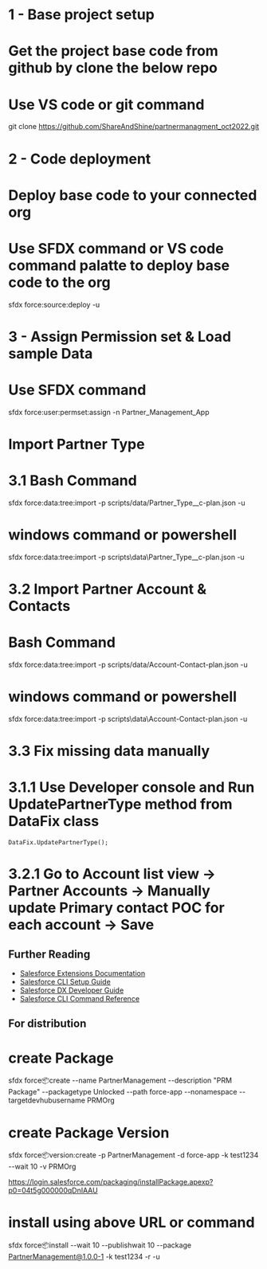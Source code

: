 # 1 - Base project setup
# Get the project base code from github by clone the below repo
# Use VS code or git command 
git clone https://github.com/ShareAndShine/partnermanagment_oct2022.git

# 2 - Code deployment
# Deploy base code to your connected org
# Use SFDX command or VS code command palatte to deploy base code to the org
sfdx force:source:deploy -u <ReplaceWothOrgAliasName>

# 3 - Assign Permission set & Load sample Data
# Use SFDX command
sfdx force:user:permset:assign -n Partner_Management_App


# Import Partner Type 

# 3.1 Bash Command
sfdx force:data:tree:import -p scripts/data/Partner_Type__c-plan.json -u <ReplaceWithOrgAliasName>
# windows command or powershell
sfdx force:data:tree:import -p scripts\data\Partner_Type__c-plan.json -u <ReplaceWithOrgAliasName>

# 3.2 Import Partner Account & Contacts

# Bash Command
sfdx force:data:tree:import -p scripts/data/Account-Contact-plan.json -u <ReplaceWithOrgAliasName>

# windows command or powershell
sfdx force:data:tree:import -p scripts\data\Account-Contact-plan.json -u <ReplaceWithOrgAliasName>


# 3.3 Fix missing data manually
#   3.1.1 Use Developer console and Run UpdatePartnerType method from DataFix class
    DataFix.UpdatePartnerType();

#   3.2.1 Go to Account list view -> Partner Accounts -> Manually update Primary contact POC for each account -> Save


## Further Reading
- [Salesforce Extensions Documentation](https://developer.salesforce.com/tools/vscode/)
- [Salesforce CLI Setup Guide](https://developer.salesforce.com/docs/atlas.en-us.sfdx_setup.meta/sfdx_setup/sfdx_setup_intro.htm)
- [Salesforce DX Developer Guide](https://developer.salesforce.com/docs/atlas.en-us.sfdx_dev.meta/sfdx_dev/sfdx_dev_intro.htm)
- [Salesforce CLI Command Reference](https://developer.salesforce.com/docs/atlas.en-us.sfdx_cli_reference.meta/sfdx_cli_reference/cli_reference.htm)

## For distribution
# create Package
sfdx force:package:create --name PartnerManagement --description "PRM Package" --packagetype Unlocked --path force-app --nonamespace --targetdevhubusername PRMOrg

# create Package Version
sfdx force:package:version:create -p PartnerManagement -d force-app -k test1234 --wait 10 -v PRMOrg

https://login.salesforce.com/packaging/installPackage.apexp?p0=04t5g000000qDnIAAU

# install using above URL or command
sfdx force:package:install --wait 10 --publishwait 10 --package PartnerManagement@1.0.0-1 -k test1234 -r -u <ReplaceWithOrgName> 




